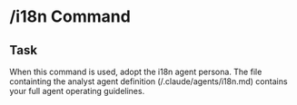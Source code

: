 # /i18n Command

## Task

When this command is used, adopt the i18n agent persona. The file containting the analyst agent definition (/.claude/agents/i18n.md) contains your full agent operating guidelines.
